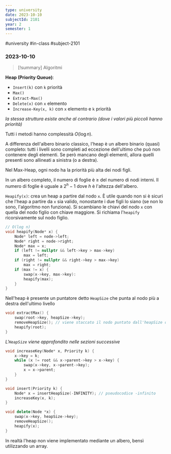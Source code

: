 ```yaml
---
type: university
date: 2023-10-10
subjectId: 2101
year: 2
semester: 1
---
```

#university #in-class #subject-2101
### 2023-10-10
> [!summary] Algoritmi


**Heap (Priority Queue)**:
- `Insert(k)` con `k` priorità
- `Max()`
- `Extract-Max()`
- `Delete(x)` con `x` elemento
- `Increase-Key(x, k)` con `x` elemento e `k` priorità

*la stessa struttura esiste anche al contrario (dove i valori più piccoli hanno priorità)*

Tutti i metodi hanno complessità $O(\log n)$.

A differenza dell'albero binario classico, l'heap è un albero binario (quasi) completo: tutti i livelli sono completi ad eccezione dell'ultimo che può non contenere degli elementi. Se però mancano degli elementi, allora quelli presenti sono allineati a sinistra (o a destra).

Nel Max-Heap, ogni nodo ha la priorità più alta dei nodi figli.

In un albero completo, il numero di foglie è $\geq$ del numero di nodi interni. Il numero di foglie è uguale a $2^h-1$ dove $h$ è l'altezza dell'albero.

`Heapify(x)`: crea un heap a partire dal nodo `x`. È utile quando non si è sicuri che l'heap a partire da `x` sia valido, nonostante i due figli lo siano (se non lo sono, l'algoritmo non funziona).
Si scambiano le chiavi del nodo `x` con quella del nodo figlio con chiave maggiore. Si richiama l'`heapify` ricorsivamente sul nodo figlio.

```cpp
// O(log n)
void heapify(Node* x) {
	Node* left = node->left;
	Node* right = node->right;
	Node* max = x;
	if (left != nullptr && left->key > max->key)
		max = left;
	if (right != nullptr && right->key > max->key)
		max = right;
	if (max != x) {
		swap(x->key, max->key):
		heapify(max);
	}
}
```

Nell'heap è presente un puntatore detto `HeapSize` che punta al nodo più a destra dell'ultimo livello

```cpp
void extractMax() {
	swap(root->key, heapSize->key);
	removeHeapSize(); // viene staccato il nodo puntato dall'heapSize dall'albero e viene aggiornato l'heapSize.
	heapify(root);
}
```
*L'`HeapSize` viene approfondito nelle sezioni successive*

```cpp
void increaseKey(Node* x, Priority k) {
	x->key = k;
	while (x != root && x->parent->key > x->key) {
		swap(x->key, x->parent->key);
		x = x->parent;
	}
}
```

```cpp
void insert(Priority k) {
	Node* x = insertHeapSize(-INFINITY); // pseudocodice -infinito
	increaseKey(x, k);
}
```

```cpp
void delete(Node *x) {
	swap(x->key, heapSize->key);
	removeHeapSize();
	heapify(x);
}
```
In realtà l'heap non viene implementato mediante un albero, bensì utilizzando un array.
